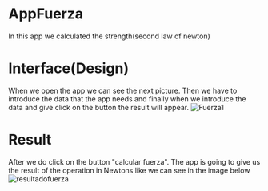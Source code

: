 # AppFuerza
In this app we calculated the strength(second law of newton)
# Interface(Design)
When we open the app we can see the next picture. Then we have to introduce the data that the app needs and finally when we introduce the data and give click on the button the result will appear.
![Fuerza1](https://user-images.githubusercontent.com/20567845/120720529-db17bc80-c491-11eb-9458-4ceb16cc0f9b.PNG)
# Result 
After we do click on the button "calcular fuerza". The app is going to give us the result of the operation in Newtons like we can see in the image below
![resultadofuerza](https://user-images.githubusercontent.com/20567845/120722514-72cada00-c495-11eb-8698-4eaebf988c8c.PNG)

